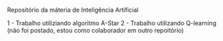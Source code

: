 Repositório da máteria de Inteligência Artificial

1 - Trabalho utiliziando algoritmo A-Star 
2 - Trabalho utilizando Q-learning (não foi postado, estou como colaborador em outro repoitório)

